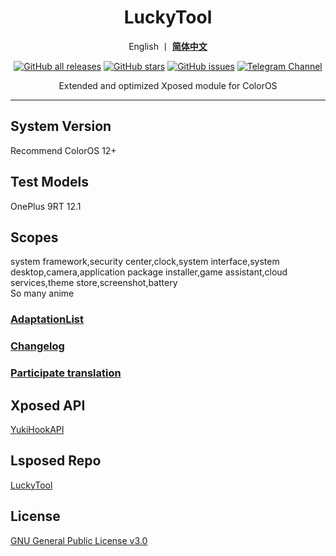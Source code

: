 <div align="center">
   <h1>LuckyTool</h1>
   <p>
       English 丨 <b><a href="https://github.com/luckyzyx/LuckyTool/blob/main/README.md">简体中文</a></b>
   </p>
   <a href="https://github.com/Xposed-Modules-Repo/com.luckyzyx.luckytool/releases"><img alt="GitHub all releases" src="https://img.shields.io/github/downloads/Xposed-Modules-Repo/com.luckyzyx.luckytool/total?label=Downloads"></a>
   <a href="https://github.com/luckyzyx/LuckyTool/stargazers"><img alt="GitHub stars" src="https://img.shields.io/github/stars/luckyzyx/LuckyTool"></a>
   <a href="https://github.com/luckyzyx/LuckyTool/issues"><img alt="GitHub issues" src="https://img.shields.io/github/issues/luckyzyx/LuckyTool"></a>
   <a href="https://t.me/LuckyTool"><img alt="Telegram Channel" src="https://img.shields.io/badge/Telegram-Channel-blue.svg?logo=telegram"></a>   
<p>Extended and optimized Xposed module for ColorOS</p>
</div>

---

## System Version
Recommend ColorOS 12+

## Test Models
OnePlus 9RT 12.1

## Scopes
system framework,security center,clock,system interface,system desktop,camera,application package installer,game assistant,cloud services,theme store,screenshot,battery  
So many anime

### [AdaptationList](https://github.com/luckyzyx/LuckyTool/blob/main/AdaptationList.md)

### [Changelog](https://github.com/luckyzyx/LuckyTool/blob/main/Changelog.md)

### [Participate translation](https://crwd.in/luckytool)

## Xposed API
[YukiHookAPI](https://github.com/fankes/YukiHookAPI)

## Lsposed Repo
[LuckyTool](https://github.com/Xposed-Modules-Repo/com.luckyzyx.luckytool)  

## License
[GNU General Public License v3.0](https://github.com/Simplicity-Team/WooBoxForColorOS/blob/main/LICENSE)
